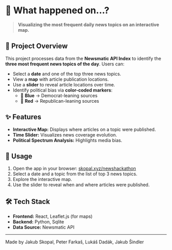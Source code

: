 # 📰 What happened on...?

> **Visualizing the most frequent daily news topics on an interactive map.**

## 📌 Project Overview

This project processes data from the **Newsmatic API Index** to identify the **three most frequent news topics of the day**. Users can:
- Select a **date** and one of the top three news topics.
- View a **map** with article publication locations.
- Use a **slider** to reveal article locations over time.
- Identify political bias via **color-coded markers**:
  - 🔵 **Blue** → Democrat-leaning sources
  - 🔴 **Red** → Republican-leaning sources


## ✨ Features
- **Interactive Map:** Displays where articles on a topic were published.
- **Time Slider:** Visualizes news coverage evolution.
- **Political Spectrum Analysis:** Highlights media bias.

## 📍 Usage
1. Open the app in your browser: [skopal.xyz/newshackathon](http://skopal.xyz/newshackathon)
2. Select a date and a topic from the list of top 3 news topics.
3. Explore the interactive map.
4. Use the slider to reveal when and where articles were published.

## 🛠 Tech Stack
- **Frontend:** React, Leaflet.js (for maps)
- **Backend:** Python, Sqlite
- **Data Source:** Newsmatic API

---
Made by Jakub Skopal, Peter Farkaš, Lukáš Dadák, Jakub Šindler

